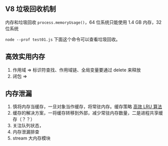 ## V8 垃圾回收机制

内存和垃圾回收 `process.memoryUsage()`，64 位系统只能使用 1.4 GB 内存，32 位系统

`node --prof test01.js` 下面这个命令可以查看垃圾回收。

## 高效实用内存

1. 作用域 => 标识符查找、作用域链、全局变量要通过 delete 来释放
2. 闭包 => 

## 内存泄漏

1. 慎将内存当缓存，一旦对象当作缓存，将常驻内存。缓存策略 [高效 LRU 算法](https://github.com/isaacs/node-lru-cache)
2. 缓存的解决方案，一将缓存转移到外部，减少常驻内存数量，二是进程共享缓存（？？）
3. 关注队列状态，
4. 内存泄漏排查
5. stream 大内存模块